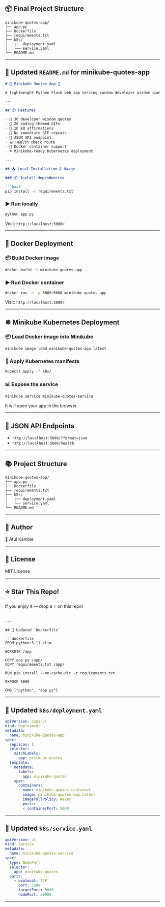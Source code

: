 ## 📦 Final Project Structure

```
minikube-quotes-app/
├── app.py
├── Dockerfile
├── requirements.txt
├── k8s/
│   ├── deployment.yaml
│   └── service.yaml
└── README.md
```

---

## 📑 Updated `README.md` for **minikube-quotes-app**

````markdown
# 📖 Minikube Quotes App 🚀

A lightweight Python Flask web app serving random developer wisdom quotes, EQ reflections, and coding GIFs — deployable easily on **Docker** and **Minikube (Kubernetes)**!

---

## 📦 Features

- 📝 30 developer wisdom quotes
- 🎨 20 coding-themed GIFs
- 💖 10 EQ affirmations
- 🔄 No immediate GIF repeats
- 📄 JSON API endpoint
- 📊 Health check route
- 🐳 Docker container support
- ☸️ Minikube-ready Kubernetes deployment

---

## 📥 Local Installation & Usage

### 📦 Install dependencies

```bash
pip install -r requirements.txt
````

### ▶️ Run locally

```bash
python app.py
```

Visit: `http://localhost:5000/`

---

## 🐳 Docker Deployment

### 📦 Build Docker image

```bash
docker build -t minikube-quotes-app .
```

### ▶️ Run Docker container

```bash
docker run -d -p 5000:5000 minikube-quotes-app
```

Visit: `http://localhost:5000/`

---

## ☸️ Minikube Kubernetes Deployment

### 📦 Load Docker image into Minikube

```bash
minikube image load minikube-quotes-app:latest
```

### 📄 Apply Kubernetes manifests

```bash
kubectl apply -f k8s/
```

### 📊 Expose the service

```bash
minikube service minikube-quotes-service
```

It will open your app in the browser.

---

## 📑 JSON API Endpoints

* `http://localhost:5000/?format=json`
* `http://localhost:5000/health`

---

## 📚 Project Structure

```
minikube-quotes-app/
├── app.py
├── Dockerfile
├── requirements.txt
├── k8s/
│   ├── deployment.yaml
│   └── service.yaml
└── README.md
```

---

## 📌 Author

👤 Atul Kamble

---

## 📜 License

MIT License

---

## ⭐️ Star This Repo!

If you enjoy it — drop a ⭐️ on this repo!

````

---

## 📃 Updated `Dockerfile`

```dockerfile
FROM python:3.11-slim

WORKDIR /app

COPY app.py /app/
COPY requirements.txt /app/

RUN pip install --no-cache-dir -r requirements.txt

EXPOSE 5000

CMD ["python", "app.py"]
````

---

## 📃 Updated `k8s/deployment.yaml`

```yaml
apiVersion: apps/v1
kind: Deployment
metadata:
  name: minikube-quotes-app
spec:
  replicas: 1
  selector:
    matchLabels:
      app: minikube-quotes
  template:
    metadata:
      labels:
        app: minikube-quotes
    spec:
      containers:
      - name: minikube-quotes-container
        image: minikube-quotes-app:latest
        imagePullPolicy: Never
        ports:
        - containerPort: 5000
```

---

## 📃 Updated `k8s/service.yaml`

```yaml
apiVersion: v1
kind: Service
metadata:
  name: minikube-quotes-service
spec:
  type: NodePort
  selector:
    app: minikube-quotes
  ports:
    - protocol: TCP
      port: 5000
      targetPort: 5000
      nodePort: 30080
```

---
